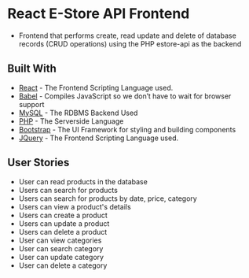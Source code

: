 # React E-Store API Frontend
* Frontend that performs create, read update and delete of database records (CRUD operations) using the PHP estore-api as the backend

## Built With
* [React](https://facebook.github.io/react/index.html) - The Frontend Scripting Language used.
* [Babel](https://babeljs.io/) - Compiles JavaScript so we don’t have to wait for browser support
* [MySQL](https://www.mysql.com/) - The RDBMS Backend Used
* [PHP](http://php.net/) - The Serverside Language
* [Bootstrap](https://getbootstrap.com/docs/3.3/) - The UI Framework for styling and building components
* [JQuery](https://jquery.com/) - The Frontend Scripting Language used.



## User Stories
* User can read products in the database
* Users can search for products
* Users can search for products by date, price, category
* Users can view a product's details
* Users can create a product
* Users can update a product
* Users can delete a product
* User can view categories
* User can search category
* User can update category
* User can delete a category
